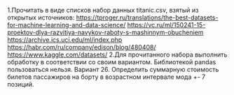 1.Прочитать в виде списков набор данных titanic.csv, взятый из открытых источников:
https://tproger.ru/translations/the-best-datasets-for-machine-learning-and-data-science/
https://vc.ru/ml/150241-15-proektov-dlya-razvitiya-navykov-raboty-s-mashinnym-obucheniem
https://archive.ics.uci.edu/ml/index.php
https://habr.com/ru/company/edison/blog/480408/
https://www.kaggle.com/datasets/
2.Для прочитанного набора выполнить обработку в соответствии со своим вариантом. Библиотекой pandas пользоваться нельзя.
Вариант 26. Определить суммарную стоимость билетов пассажиров на борту в возрастном интервале мода +- 7 позиций.
